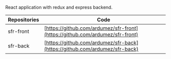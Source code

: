 
React application with redux and express backend.

| Repositories | Code |
| ------ | ------ |
| sfr-front | [https://github.com/ardumez/sfr-front](https://github.com/ardumez/sfr-front) |
| sfr-back | [https://github.com/ardumez/sfr-back](https://github.com/ardumez/sfr-back)|